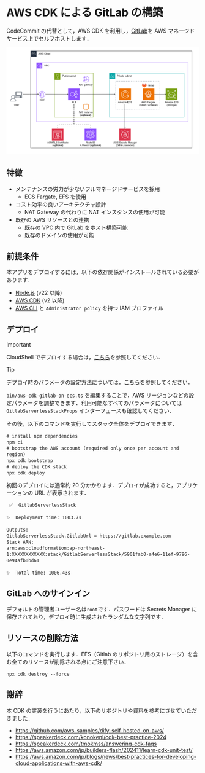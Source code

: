 # AWS CDK による GitLab の構築

CodeCommit の代替として，AWS CDK を利用し，[GitLab](https://about.gitlab.com/)を AWS マネージドサービス上でセルフホストします．

![architecture](./assets/gitlab_architecture.png)

## 特徴

- メンテナンスの労力が少ないフルマネージドサービスを採用
  - ECS Fargate, EFS を使用
- コスト効率の良いアーキテクチャ設計
  - NAT Gateway の代わりに NAT インスタンスの使用が可能
- 既存の AWS リソースとの連携
  - 既存の VPC 内で GitLab をホスト構築可能
  - 既存のドメインの使用が可能

## 前提条件

本アプリをデプロイするには，以下の依存関係がインストールされている必要があります．

- [Node.js](https://nodejs.org/en/download/package-manager) (v22 以降)
- [AWS CDK](https://docs.aws.amazon.com/cdk/v2/guide/work-with-cdk-typescript.html) (v2 以降)
- [AWS CLI](https://docs.aws.amazon.com/cli/latest/userguide/getting-started-install.html) と `Administrator policy` を持つ IAM プロファイル

## デプロイ

> [!IMPORTANT]
> CloudShell でデプロイする場合は，[こちら](./docs/DEPLOY_ON_CLOUDSHELL_ja.md)を参照してください．

> [!TIP]
> デプロイ時のパラメータの設定方法については，[こちら](./docs/DEPLOY_OPTION_ja.md)を参照してください．

`bin/aws-cdk-gitlab-on-ecs.ts` を編集することで，AWS リージョンなどの設定パラメータを調整できます．利用可能なすべてのパラメータについては `GitlabServerlessStackProps` インターフェースも確認してください．

その後，以下のコマンドを実行してスタック全体をデプロイできます．

```
# install npm dependencies
npm ci
# bootstrap the AWS account (required only once per account and region)
npx cdk bootstrap
# deploy the CDK stack
npx cdk deploy
```

初回のデプロイには通常約 20 分かかります．デプロイが成功すると，アプリケーションの URL が表示されます．

```
 ✅  GitlabServerlessStack

✨  Deployment time: 1003.7s

Outputs:
GitlabServerlessStack.GitlabUrl = https://gitlab.example.com
Stack ARN:
arn:aws:cloudformation:ap-northeast-1:XXXXXXXXXXXX:stack/GitlabServerlessStack/5901fab0-a4e6-11ef-9796-0e94afb0bd61

✨  Total time: 1006.43s
```

## GitLab へのサインイン

デフォルトの管理者ユーザー名は`root`です．パスワードは Secrets Manager に保存されており，デプロイ時に生成されたランダムな文字列です．

## リソースの削除方法

以下のコマンドを実行します．EFS（Gitlab のリポジトリ用のストレージ）を含む全てのリソースが削除される点にご注意下さい．

```
npx cdk destroy --force
```

## 謝辞

本 CDK の実装を行うにあたり，以下のリポジトリや資料を参考にさせていただきました．

- https://github.com/aws-samples/dify-self-hosted-on-aws/
- https://speakerdeck.com/konokenj/cdk-best-practice-2024
- https://speakerdeck.com/tmokmss/answering-cdk-faqs
- https://aws.amazon.com/jp/builders-flash/202411/learn-cdk-unit-test/
- https://aws.amazon.com/jp/blogs/news/best-practices-for-developing-cloud-applications-with-aws-cdk/
